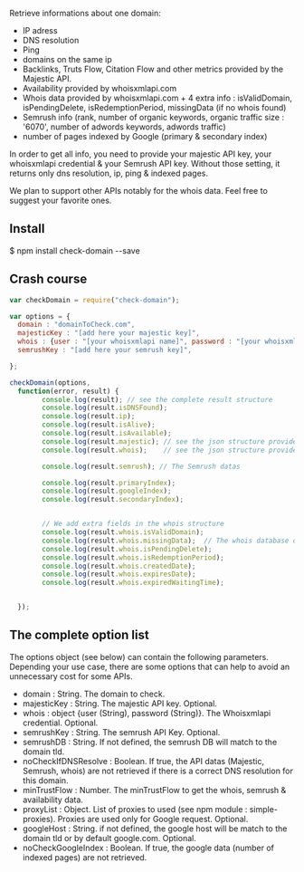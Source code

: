 Retrieve informations about one domain:
- IP adress
- DNS resolution
- Ping
- domains on the same ip
- Backlinks, Truts Flow, Citation Flow and other metrics provided by the Majestic API.
- Availability provided by whoisxmlapi.com
- Whois data provided by whoisxmlapi.com + 4 extra info : isValidDomain, isPendingDelete, isRedemptionPeriod, missingData (if no whois found)
- Semrush info (rank, number of organic keywords, organic traffic size : '6070', number of adwords keywords, adwords traffic)
- number of pages indexed by Google (primary & secondary index)

In order to get all info, you need to provide your majestic API key,  your whoisxmlapi credential & your Semrush API key. Without those setting, it returns only dns resolution, ip, ping & indexed pages.

We plan to support other APIs notably for the whois data. Feel free to suggest your favorite ones.


## Install

$ npm install check-domain --save

## Crash course

```javascript
var checkDomain = require("check-domain");

var options = {
  domain : "domainToCheck.com",
  majesticKey : "[add here your majestic key]",
  whois : {user : "[your whoisxmlapi name]", password : "[your whoisxmlapi password]"},
  semrushKey : "[add here your semrush key]",

};

checkDomain(options,
  function(error, result) {
        console.log(result); // see the complete result structure
        console.log(result.isDNSFound);
        console.log(result.ip);
        console.log(result.isAlive);
        console.log(result.isAvailable);
        console.log(result.majestic); // see the json structure provided by http://developer-support.majestic.com/api/commands/get-index-item-info.shtml
        console.log(result.whois);    // see the json structure provided by http://www.whoisxmlapi.com

        console.log(result.semrush); // The Semrush datas

        console.log(result.primaryIndex);
        console.log(result.googleIndex);
        console.log(result.secondaryIndex);


        // We add extra fields in the whois structure
        console.log(result.whois.isValidDomain);
        console.log(result.whois.missingData);  // The whois database doesn't contain info for this domain
        console.log(result.whois.isPendingDelete);
        console.log(result.whois.isRedemptionPeriod);
        console.log(result.whois.createdDate);
        console.log(result.whois.expiresDate);
        console.log(result.whois.expiredWaitingTime);


  });

```

## The complete option list

The options object (see below) can contain the following parameters. Depending your use case, there are some options that can help to avoid an unnecessary cost for some APIs.

- domain : String. The domain to check.
- majesticKey : String. The majestic API key. Optional.
- whois : object {user (String), password (String)}. The Whoisxmlapi credential. Optional.
- semrushKey : String. The semrush API Key. Optional.
- semrushDB : String. If not defined, the semrush DB will match to the domain tld.
- noCheckIfDNSResolve :  Boolean. If true, the API datas (Majestic, Semrush, whois) are not retrieved if there is a correct DNS resolution for this domain.
- minTrustFlow : Number. The minTrustFlow to get the whois, semrush & availability data.
- proxyList : Object. List of proxies to used (see npm module : simple-proxies). Proxies are used only for Google request. Optional.
- googleHost : String. if not defined, the google host will be match to the domain tld or by default google.com. Optional.
- noCheckGoogleIndex : Boolean. If true, the google data (number of indexed pages) are not retrieved.
